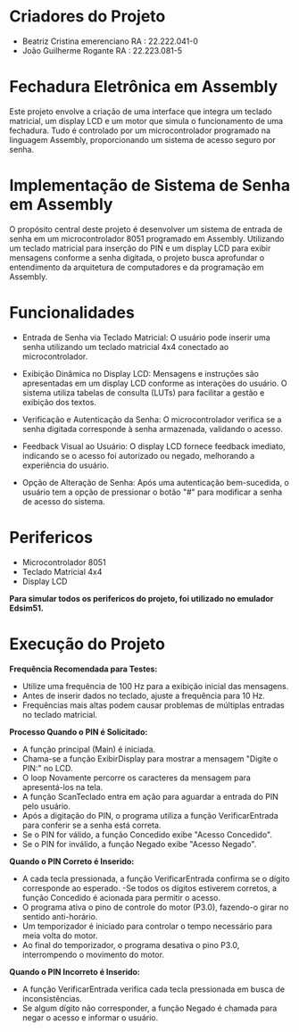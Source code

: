 # Criadores do Projeto

- Beatriz Cristina emerenciano RA : 22.222.041-0
- João Guilherme Rogante RA : 22.223.081-5

# Fechadura Eletrônica em Assembly 

Este projeto envolve a criação de uma interface que integra um teclado matricial, um display LCD e um motor que simula o funcionamento de uma fechadura. 
Tudo é controlado por um microcontrolador programado na linguagem Assembly, proporcionando um sistema de acesso seguro por senha.

# Implementação de Sistema de Senha em Assembly
O propósito central deste projeto é desenvolver um sistema de entrada de senha em um microcontrolador 8051 programado em Assembly. 
Utilizando um teclado matricial para inserção do PIN e um display LCD para exibir mensagens conforme a senha digitada, o projeto busca aprofundar o entendimento da arquitetura de computadores e da programação em Assembly.

# Funcionalidades

- Entrada de Senha via Teclado Matricial: O usuário pode inserir uma senha utilizando um teclado matricial 4x4 conectado ao microcontrolador.

- Exibição Dinâmica no Display LCD: Mensagens e instruções são apresentadas em um display LCD conforme as interações do usuário. O sistema utiliza tabelas de consulta (LUTs) para facilitar a gestão e exibição dos textos.

- Verificação e Autenticação da Senha: O microcontrolador verifica se a senha digitada corresponde à senha armazenada, validando o acesso.

- Feedback Visual ao Usuário: O display LCD fornece feedback imediato, indicando se o acesso foi autorizado ou negado, melhorando a experiência do usuário.

- Opção de Alteração de Senha: Após uma autenticação bem-sucedida, o usuário tem a opção de pressionar o botão "#" para modificar a senha de acesso do sistema.

# Perifericos  

- Microcontrolador 8051
- Teclado Matricial 4x4
- Display LCD

**Para simular todos os perifericos do projeto, foi utilizado no emulador Edsim51.**

# Execução do Projeto

**Frequência Recomendada para Testes:**

- Utilize uma frequência de 100 Hz para a exibição inicial das mensagens.
- Antes de inserir dados no teclado, ajuste a frequência para 10 Hz.
- Frequências mais altas podem causar problemas de múltiplas entradas no teclado matricial.

 **Processo Quando o PIN é Solicitado:** 

- A função principal (Main) é iniciada.
- Chama-se a função ExibirDisplay para mostrar a mensagem "Digite o PIN:" no LCD.
- O loop Novamente percorre os caracteres da mensagem para apresentá-los na tela.
- A função ScanTeclado entra em ação para aguardar a entrada do PIN pelo usuário.
- Após a digitação do PIN, o programa utiliza a função VerificarEntrada para conferir se a senha está correta.
- Se o PIN for válido, a função Concedido exibe "Acesso Concedido".
- Se o PIN for inválido, a função Negado exibe "Acesso Negado".

**Quando o PIN Correto é Inserido:**

- A cada tecla pressionada, a função VerificarEntrada confirma se o dígito corresponde ao esperado.
-Se todos os dígitos estiverem corretos, a função Concedido é acionada para permitir o acesso.
- O programa ativa o pino de controle do motor (P3.0), fazendo-o girar no sentido anti-horário.
- Um temporizador é iniciado para controlar o tempo necessário para meia volta do motor.
- Ao final do temporizador, o programa desativa o pino P3.0, interrompendo o movimento do motor.

**Quando o PIN Incorreto é Inserido:**

- A função VerificarEntrada verifica cada tecla pressionada em busca de inconsistências.
- Se algum dígito não corresponder, a função Negado é chamada para negar o acesso e informar o usuário.











